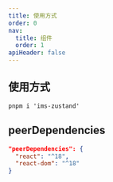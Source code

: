 ```yaml
---
title: 使用方式
order: 0
nav:
  title: 组件
  order: 1
apiHeader: false
---
```


## 使用方式

```shell
pnpm i 'ims-zustand'
```

## peerDependencies

```JSON
"peerDependencies": {
  "react": "^18",
  "react-dom": "^18"
}
```
